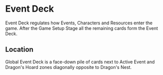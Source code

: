 # Event Deck

Event Deck regulates how Events, Characters and Resources enter the game. After the Game Setup Stage all the remaining cards form the Event Deck.

## Location

Global Event Deck is a face-down pile of cards next to Active Event and Dragon's Hoard zones diagonally opposite to Dragon's Nest.
